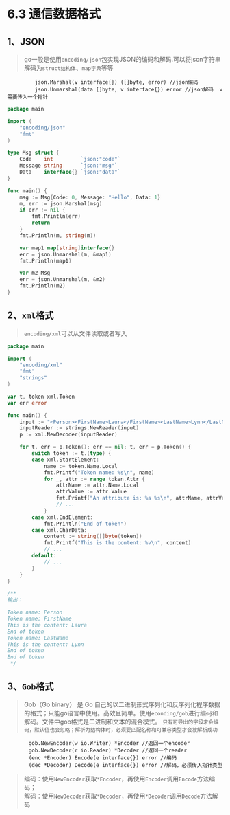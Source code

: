 # 6.3 通信数据格式

## 1、JSON
> go一般是使用`encoding/json`包实现JSON的编码和解码.可以将json字符串解码为`struct结构体`、`map字典`等等

           
             json.Marshal(v interface{}) ([]byte, error) //json编码
             json.Unmarshal(data []byte, v interface{}) error //json解码  v需要传入一个指针      
         
```go
package main

import (
	"encoding/json"
	"fmt"
)

type Msg struct {
	Code    int         `json:"code"`
	Message string      `json:"msg"`
	Data    interface{} `json:"data"`
}

func main() {
	msg := Msg{Code: 0, Message: "Hello", Data: 1}
	m, err := json.Marshal(msg)
	if err != nil {
		fmt.Println(err)
		return
	}
	fmt.Println(m, string(m))

	var map1 map[string]interface{}
	err = json.Unmarshal(m, &map1)
	fmt.Println(map1)

	var m2 Msg
	err = json.Unmarshal(m, &m2)
	fmt.Println(m2)
}

```         

## 2、`xml`格式
> `encoding/xml`可以从文件读取或者写入         
```go
package main

import (
	"encoding/xml"
	"fmt"
	"strings"
)

var t, token xml.Token
var err error

func main() {
	input := "<Person><FirstName>Laura</FirstName><LastName>Lynn</LastName></Person>"
	inputReader := strings.NewReader(input)
	p := xml.NewDecoder(inputReader)

	for t, err = p.Token(); err == nil; t, err = p.Token() {
		switch token := t.(type) {
		case xml.StartElement:
			name := token.Name.Local
			fmt.Printf("Token name: %s\n", name)
			for _, attr := range token.Attr {
				attrName := attr.Name.Local
				attrValue := attr.Value
				fmt.Printf("An attribute is: %s %s\n", attrName, attrValue)
				// ...
			}
		case xml.EndElement:
			fmt.Println("End of token")
		case xml.CharData:
			content := string([]byte(token))
			fmt.Printf("This is the content: %v\n", content)
			// ...
		default:
			// ...
		}
	}
}

/**
输出：

Token name: Person
Token name: FirstName
This is the content: Laura
End of token
Token name: LastName
This is the content: Lynn
End of token
End of token
 */
``` 
          
## 3、`Gob`格式             
> Gob（Go binary） 是 Go 自己的以二进制形式序列化和反序列化程序数据的格式；只能go语言中使用。高效且简单。使用`econding/gob`进行编码和解码。文件中gob格式是二进制和文本的混合模式。
`只有可导出的字段才会编码，默认值也会忽略；解析为结构体时，必须要匹配名称和可兼容类型才会被解析成功`

           gob.NewEncoder(w io.Writer) *Encoder //返回一个encoder
           gob.NewDecoder(r io.Reader) *Decoder //返回一个reader
           (enc *Encoder) Encode(e interface{}) error //编码
           (dec *Decoder) Decode(e interface{}) error //解码，必须传入指针类型

>编码：使用`NewEncoder`获取`*Encoder`，再使用`Encoder`调用`Encode`方法编码；<br>
解码：使用`NewDecoder`获取`*Decoder`，再使用`*Decoder`调用`Decode`方法解码



           
           
             
   